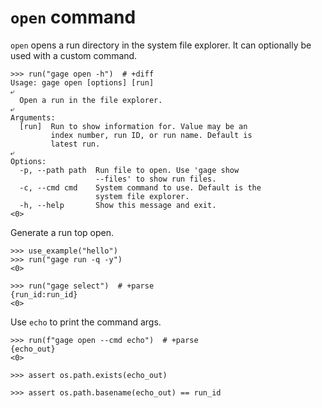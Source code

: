 # `open` command

`open` opens a run directory in the system file explorer. It can
optionally be used with a custom command.

    >>> run("gage open -h")  # +diff
    Usage: gage open [options] [run]
    ⤶
      Open a run in the file explorer.
    ⤶
    Arguments:
      [run]  Run to show information for. Value may be an
             index number, run ID, or run name. Default is
             latest run.
    ⤶
    Options:
      -p, --path path  Run file to open. Use 'gage show
                       --files' to show run files.
      -c, --cmd cmd    System command to use. Default is the
                       system file explorer.
      -h, --help       Show this message and exit.
    <0>

Generate a run top open.

    >>> use_example("hello")
    >>> run("gage run -q -y")
    <0>

    >>> run("gage select")  # +parse
    {run_id:run_id}
    <0>

Use `echo` to print the command args.

    >>> run(f"gage open --cmd echo")  # +parse
    {echo_out}
    <0>

    >>> assert os.path.exists(echo_out)

    >>> assert os.path.basename(echo_out) == run_id

